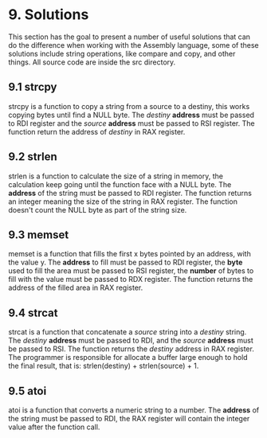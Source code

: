 # 9. Solutions
This section has the goal to present a number of useful solutions that can do the difference when working with the Assembly language, some of these solutions include string operations, like compare and copy, and other things. All source code are inside the src directory.

## 9.1 strcpy
strcpy is a function to copy a string from a source to a destiny, this works copying bytes until find a NULL byte. The *destiny* **address** must be passed to RDI register and the *source* **address** must be passed to RSI register. The function return the address of *destiny* in RAX register.

## 9.2 strlen
strlen is a function to calculate the size of a string in memory, the calculation keep going until the function face with a NULL byte. The **address** of the string must be passed to RDI register. The function returns an integer meaning the size of the string in RAX register. The function doesn't count the NULL byte as part of the string size.

## 9.3 memset
memset is a function that fills the first x bytes pointed by an address, with the value y. The **address** to fill must be passed to RDI register, the **byte** used to fill the area must be passed to RSI register, the **number** of bytes to fill with the value must be passed to RDX register. The function returns the address of the filled area in RAX register.

## 9.4 strcat
strcat is a function that concatenate a *source* string into a *destiny* string. The *destiny* **address** must be passed to RDI, and the *source* **address** must be passed to RSI. The function returns the *destiny* address in RAX register. The programmer is responsible for allocate a buffer large enough to hold the final result, that is: strlen(destiny) + strlen(source) + 1. 

## 9.5 atoi
atoi is a function that converts a numeric string to a number. The **address** of the string must be passed to RDI, the RAX register will contain the integer value after the function call.
